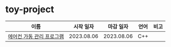 # toy-project

|이름|시작 일자|마감 일자|언어|비고|
|---|---|---|---|---|
|[에어컨 가동 관리 프로그램](https://github.com/junghyun21/toy-project/tree/main/air-conditioner-management-program)|2023.08.06|2023.08.06|C++||
